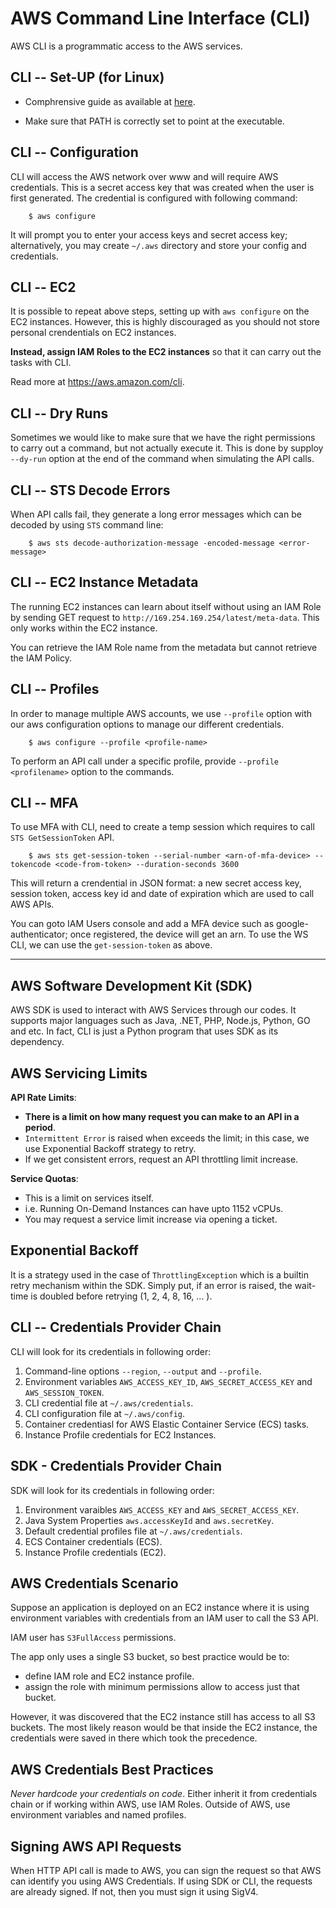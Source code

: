 AWS Command Line Interface (CLI)
================================

AWS CLI is a programmatic access to the AWS services.

CLI -- Set-UP (for Linux)
-------------------------

- Comphrensive guide as available at
  [here](https://docs.aws.amazon.com/cli/latest/userguide/cli-chap-welcome.html).

- Make sure that PATH is correctly set to point at the executable.

CLI -- Configuration
--------------------

CLI will access the AWS network over www and will require AWS credentials. This
is a secret access key that was created when the user is first generated. The
credential is configured with following command:

        $ aws configure

It will prompt you to enter your access keys and secret access key;
alternatively, you may create `~/.aws` directory and store your config and
credentials.

CLI -- EC2
----------

It is possible to repeat above steps, setting up with `aws configure` on the
EC2 instances. However, this is highly discouraged as you should not store
personal crendentials on EC2 instances.

**Instead, assign IAM Roles to the EC2 instances** so that it can carry out the
tasks with CLI.

Read more at <https://aws.amazon.com/cli>.

CLI -- Dry Runs
---------------

Sometimes we would like to make sure that we have the right permissions to
carry out a command, but not actually execute it. This is done by supploy
`--dy-run` option at the end of the command when simulating the API calls.

CLI -- STS Decode Errors
------------------------

When API calls fail, they generate a long error messages which can be decoded
by using `STS` command line:


        $ aws sts decode-authorization-message -encoded-message <error-message>

CLI -- EC2 Instance Metadata
----------------------------

The running EC2 instances can learn about itself without using an IAM Role by
sending GET request to `http://169.254.169.254/latest/meta-data`. This only
works within the EC2 instance.

You can retrieve the IAM Role name from the metadata but cannot retrieve the
IAM Policy.

CLI -- Profiles
---------------

In order to manage multiple AWS accounts, we use `--profile` option with our
aws configuration options to manage our different credentials.


        $ aws configure --profile <profile-name>

To perform an API call under a specific profile, provide `--profile
<profilename>` option to the commands.

CLI -- MFA
----------

To use MFA with CLI, need to create a temp session which requires to call `STS
GetSessionToken` API.

        $ aws sts get-session-token --serial-number <arn-of-mfa-device> --tokencode <code-from-token> --duration-seconds 3600


This will return a crendential in JSON format: a new secret access key, session
token, access key id and date of expiration which are used to call AWS APIs.

You can goto IAM Users console and add a MFA device such as
google-authenticator; once registered, the device will get an arn. To use the
WS CLI, we can use the `get-session-token` as above.

---

AWS Software Development Kit (SDK)
----------------------------------

AWS SDK is used to interact with AWS Services through our codes. It supports
major languages such as Java, .NET, PHP, Node.js, Python, GO and etc. In fact,
CLI is just a Python program that uses SDK as its dependency.

AWS Servicing Limits
--------------------

**API Rate Limits**:

- **There is a limit on how many request you can make to an API in a period**.
- `Intermittent Error` is raised when exceeds the limit; in this case, we use
  Exponential Backoff strategy to retry.
- If we get consistent errors, request an API throttling limit increase.

**Service Quotas**:

- This is a limit on services itself.
- i.e. Running On-Demand Instances can have upto 1152 vCPUs.
- You may request a service limit increase via opening a ticket.

Exponential Backoff
-------------------

It is a strategy used in the case of `ThrottlingException` which is a builtin
retry mechanism within the SDK. Simply put, if an error is raised, the
wait-time is doubled before retrying (1, 2, 4, 8, 16, ... ).

CLI -- Credentials Provider Chain
---------------------------------

CLI will look for its credentials in following order:

1. Command-line options `--region`, `--output` and `--profile`.
2. Environment variables `AWS_ACCESS_KEY_ID`, `AWS_SECRET_ACCESS_KEY` and
   `AWS_SESSION_TOKEN`.
3. CLI credential file at `~/.aws/credentials`.
4. CLI configuration file at `~/.aws/config`.
5. Container credentiasl for AWS Elastic Container Service (ECS) tasks.
6. Instance Profile credentials for EC2 Instances.

SDK - Credentials Provider Chain
--------------------------------

SDK will look for its credentials in following order:

1. Environment varaibles `AWS_ACCESS_KEY` and `AWS_SECRET_ACCESS_KEY`.
2. Java System Properties `aws.accessKeyId` and `aws.secretKey`.
3. Default credential profiles file at `~/.aws/credentials`.
4. ECS Container credentials (ECS).
5. Instance Profile credentials (EC2).

AWS Credentials Scenario
------------------------

Suppose an application is deployed on an EC2 instance where it is using
environment variables with credentials from an IAM user to call the S3 API.

IAM user has `S3FullAccess` permissions.

The app only uses a single S3 bucket, so best practice would be to:

- define IAM role and EC2 instance profile.
- assign the role with minimum permissions allow to access just that bucket.

However, it was discovered that the EC2 instance still has access to all S3
buckets. The most likely reason would be that inside the EC2 instance, the
credentials were saved in there which took the precedence.

AWS Credentials Best Practices
------------------------------

_Never hardcode your credentials on code_. Either inherit it from credentials
chain or if working within AWS, use IAM Roles. Outside of AWS, use environment
variables and named profiles.

Signing AWS API Requests
------------------------

When HTTP API call is made to AWS, you can sign the request so that AWS can
identify you using AWS Credentials. If using SDK or CLI, the requests are
already signed. If not, then you must sign it using SigV4.


